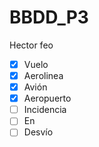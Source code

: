 # BBDD_P3
Hector feo 
- [x] Vuelo
- [x] Aerolinea
- [x] Avión 
- [x] Aeropuerto
- [ ] Incidencia
- [ ] En
- [ ] Desvío
